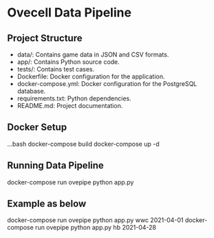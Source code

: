 # Ovecell Data Pipeline

## Project Structure

- data/: Contains game data in JSON and CSV formats.
- app/: Contains Python source code.
- tests/: Contains test cases.
- Dockerfile: Docker configuration for the application.
- docker-compose.yml: Docker configuration for the PostgreSQL database.
- requirements.txt: Python dependencies.
- README.md: Project documentation.

## Docker Setup

...bash
docker-compose build
docker-compose up -d

## Running Data Pipeline

docker-compose run ovepipe python app.py <Game Name> <Date>

## Example as below 

docker-compose run ovepipe python app.py wwc 2021-04-01
docker-compose run ovepipe python app.py hb 2021-04-28






